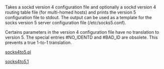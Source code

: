 Takes a sockd version 4 configuration file and optionally a
sockd version 4 routing table file (for multi-homed hosts)
and prints the version 5 configuration file to stdout.  The
output can be used as a template for the socks version 5
server configuration file (/etc/socks5.conf).

Certains parameters in the version 4 configuration file have
no translation to version 5.  The special entries #NO_IDENTD
and #BAD_ID are obsolete.  This prevents a true 1-to-1 
translation.

[socks4to5.pl](https://github.com/Xcod3bughunt3r/socks4&5/blob/master/socks4to5.pl)

[socks4to5.1](https://github.com/Xcod3bughunt3r/socks4&5/blob/master/socks4to5.1)



